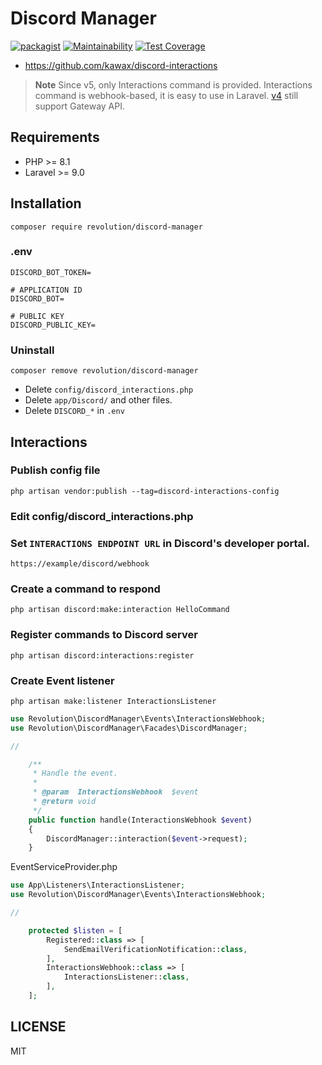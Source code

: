 # Discord Manager

[![packagist](https://badgen.net/packagist/v/revolution/discord-manager)](https://packagist.org/packages/revolution/discord-manager)
[![Maintainability](https://api.codeclimate.com/v1/badges/27e52e9ba3df10623fae/maintainability)](https://codeclimate.com/github/kawax/discord-manager/maintainability)
[![Test Coverage](https://api.codeclimate.com/v1/badges/27e52e9ba3df10623fae/test_coverage)](https://codeclimate.com/github/kawax/discord-manager/test_coverage)

- https://github.com/kawax/discord-interactions

> **Note** Since v5, only Interactions command is provided. Interactions command is webhook-based, it is easy to use in Laravel. [v4](4.x) still support Gateway API.

## Requirements
- PHP >= 8.1
- Laravel >= 9.0

## Installation

```shell
composer require revolution/discord-manager
```

### .env
```
DISCORD_BOT_TOKEN=

# APPLICATION ID
DISCORD_BOT=

# PUBLIC KEY
DISCORD_PUBLIC_KEY=
```

### Uninstall
```shell
composer remove revolution/discord-manager
```

- Delete `config/discord_interactions.php`
- Delete `app/Discord/` and other files.
- Delete `DISCORD_*` in `.env`

## Interactions
### Publish config file
```shell
php artisan vendor:publish --tag=discord-interactions-config
```

### Edit config/discord_interactions.php

### Set `INTERACTIONS ENDPOINT URL` in Discord's developer portal.
```
https://example/discord/webhook
```

### Create a command to respond
```shell
php artisan discord:make:interaction HelloCommand
```

### Register commands to Discord server
```shell
php artisan discord:interactions:register
```

### Create Event listener
```shell
php artisan make:listener InteractionsListener
```

```php
use Revolution\DiscordManager\Events\InteractionsWebhook;
use Revolution\DiscordManager\Facades\DiscordManager;

//

    /**
     * Handle the event.
     *
     * @param  InteractionsWebhook  $event
     * @return void
     */
    public function handle(InteractionsWebhook $event)
    {
        DiscordManager::interaction($event->request);
    }
```

EventServiceProvider.php
```php
use App\Listeners\InteractionsListener;
use Revolution\DiscordManager\Events\InteractionsWebhook;

//

    protected $listen = [
        Registered::class => [
            SendEmailVerificationNotification::class,
        ],
        InteractionsWebhook::class => [
            InteractionsListener::class,
        ],
    ];
```

## LICENSE
MIT  
